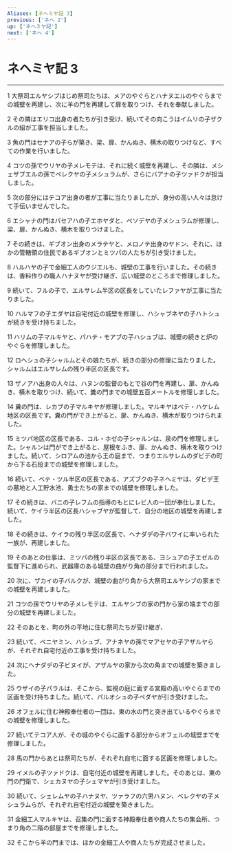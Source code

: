 ```yaml
---
Aliases: [ネヘミヤ記 3]
previous: ['ネヘ 2']
up: ['ネヘミヤ記']
next: ['ネヘ 4']
---
```

# ネヘミヤ記 3

***




1 
大祭司エルヤシブはじめ祭司たちは、メアのやぐらとハナヌエルのやぐらまでの城壁を再建し、次に羊の門を再建して扉を取りつけ、それを奉献しました。 



2 
その隣はエリコ出身の者たちが引き受け、続いてその向こうはイムリの子ザクルの組が工事を担当しました。 



3 
魚の門はセナアの子らが築き、梁、扉、かんぬき、横木の取りつけなど、すべての作業を行いました。 



4 
コツの孫でウリヤの子メレモテは、それに続く城壁を再建し、その隣は、メシェザブエルの孫でベレクヤの子メシュラムが、さらにバアナの子ツァドクが担当しました。 



5 
次の部分にはテコア出身の者が工事に当たりましたが、身分の高い人々は怠けて手伝いませんでした。 



6 
エシャナの門はパセアハの子エホヤダと、ベソデヤの子メシュラムが修理し、梁、扉、かんぬき、横木を取りつけました。 



7 
その続きは、ギブオン出身のメラテヤと、メロノテ出身のヤドン、それに、ほかの管轄領の住民であるギブオンとミツパの人たちが引き受けました。 



8 
ハルハヤの子で金細工人のウジエルも、城壁の工事を行いました。その続きは、香料作りの職人ハナヌヤが受け継ぎ、広い城壁のところまで修理しました。 



9 
続いて、フルの子で、エルサレム半区の区長をしていたレファヤが工事に当たりました。 



10 
ハルマフの子エダヤは自宅付近の城壁を修理し、ハシャブネヤの子ハトシュが続きを受け持ちました。 



11 
ハリムの子マルキヤと、パハテ・モアブの子ハシュブは、城壁の続きと炉のやぐらを修理しました。 



12 
ロヘシュの子シャルムとその娘たちが、続きの部分の修理に当たりました。シャルムはエルサレムの残り半区の区長です。 



13 
ザノアハ出身の人々は、ハヌンの監督のもとで谷の門を再建し、扉、かんぬき、横木を取りつけ、続いて、糞の門までの城壁五百メートルを修理しました。 



14 
糞の門は、レカブの子マルキヤが修理しました。マルキヤはベテ・ハケレム地区の区長です。糞の門ができ上がると、扉、かんぬき、横木が取りつけられました。 



15 
ミツパ地区の区長である、コル・ホゼの子シャルンは、泉の門を修理しました。シャルンは門ができ上がると、屋根をふき、扉、かんぬき、横木を取りつけました。続いて、シロアムの池から王の庭まで、つまりエルサレムのダビデの町から下る石段までの城壁を修理しました。 



16 
続いて、ベテ・ツル半区の区長である、アズブクの子ネヘミヤは、ダビデ王の墓地と人工貯水池、勇士たちの家までの城壁を修理しました。 



17 
その続きは、バニの子レフムの指導のもとにレビ人の一団が奉仕しました。続いて、ケイラ半区の区長ハシャブヤが監督して、自分の地区の城壁を再建しました。 



18 
その続きは、ケイラの残り半区の区長で、ヘナダデの子バワイに率いられた一族が、再建しました。 



19 
そのあとの仕事は、ミツパの残り半区の区長である、ヨシュアの子エゼルの監督下に進められ、武器庫のある城壁の曲がり角の部分まで行われました。 



20 
次に、ザカイの子バルクが、城壁の曲がり角から大祭司エルヤシブの家までの城壁を再建しました。 



21 
コツの孫でウリヤの子メレモテは、エルヤシブの家の門から家の端までの部分の城壁を再建しました。 



22 
そのあとを、町の外の平地に住む祭司たちが受け継ぎ、 



23 
続いて、ベニヤミン、ハシュブ、アナネヤの孫でマアセヤの子アザルヤらが、それぞれ自宅付近の工事を受け持ちました。 



24 
次にヘナダデの子ビヌイが、アザルヤの家から次の角までの城壁を築きました。 



25 
ウザイの子パラルは、そこから、監視の庭に面する宮殿の高いやぐらまでの区画を受け持ちました。続いて、パルオシュの子ペダヤが引き受けました。 



26 
オフェルに住む神殿奉仕者の一団は、東の水の門と突き出ているやぐらまでの城壁を修理しました。 



27 
続いてテコア人が、その城のやぐらに面する部分からオフェルの城壁までを修理しました。 



28 
馬の門からあとは祭司たちが、それぞれ自宅に面する区画を修理しました。 



29 
イメルの子ツァドクは、自宅付近の城壁を再建しました。そのあとは、東の門の門衛で、シェカヌヤの子シェマヤが引き受けました。 



30 
続いて、シェレムヤの子ハナヌヤ、ツァラフの六男ハヌン、ベレクヤの子メシュラムらが、それぞれ自宅付近の城壁を築きました。 



31 
金細工人マルキヤは、召集の門に面する神殿奉仕者や商人たちの集会所、つまり角の二階の部屋までを修理しました。 



32 
そこから羊の門までは、ほかの金細工人や商人たちが完成させました。

